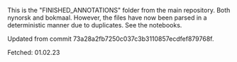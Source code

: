 This is the "FINISHED_ANNOTATIONS" folder from the main repository.
Both nynorsk and bokmaal. However, the files have now been parsed in a deterministic manner due to duplicates. See the notebooks.

Updated from commit 73a28a2fb7250c037c3b3110857ecdfef879768f.

Fetched: 01.02.23
